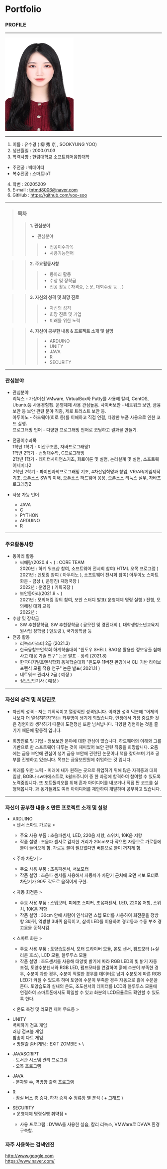 #  Portfolio

### PROFILE
------------

<img src = YSK.jpg height=300 width=220>

------------

1. 이름 : 유수경 ( 柳 秀 京 , SOOKYUNG YOO)
2. 생년월일 : 2000.01.03
3. 학력사항 : 한림대학교 소프트웨어융합대학
 + 주전공 : 빅데이터
 + 복수전공 : 스마트IoT 
4. 학번 : 20205209 
5. E-mail : tntmd8006@naver.com
6. GitHub : https://github.com/yoo-soo
------------

> ### 목차
>> **1. 관심분야**
>>   * 관심분야
>>>  * 전공이수과목
>>>  * 사용가능언어

>> **2. 주요활동사항**
>>>  * 동아리 활동
>>>  * 수상 및 장학금
>>>  * 전공 활동 ( 자격증, 논문, 대회수상 등 .. )
 
>> **3. 자신의 성격 및 희망 진로**
>>> * 자신의 성격
>>> * 희망 진로 및 기업
>>> * 미래를 위한 노력

>> **4. 자신이 공부한 내용 & 프로젝트 소개 및 설명**
>>> * ARDUINO
>>> * UNITY
>>> * JAVA
>>> * R
>>> * SECURITY

* * * * * * * *

### 관심분야
  * 관심분야 \
  리눅스 - 가상머신 VMware, VirtualBox와 Putty를 사용해 칼리, CentOS, Ubuntu등 사용경험有. 운영체제 사용 관심높음. 
  사이버보안 - 네트워크 보안, 금융 보안 등 보안 관련 분야 직종, 제로 트러스트 보안 등. \
  아두이노 - 하드웨어(회로 등)를 이해하고 직접 연결, 다양한 부품 사용으로 인한 코드 실행. \
  프로그래밍 언어 - 다양한 프로그래밍 언어로 코딩하고 결과물 만들기.
  
  * 전공이수과목 \
  1학년 1학기 - 이산구조론, 자바프로그래밍1 \
  1학년 2학기 - 선형대수학, C프로그래밍 \
  2학년 1학기 - 데이터사이언스기초, 회로이론 및 실험, 논리설계 및 실험, 소프트웨어세미나2 \
  2학년 2학기 - 파이썬과학프로그래밍 기초, 4차산업혁명과 창업, VR/AR/게임제작 기초, 오픈소스 SW의 이해, 오픈소스 하드웨어 응용, 오픈소스 리눅스 실무, 자바프로그래밍2 
  
  * 사용 가능 언어
    + JAVA
    + C
    + PYTHON
    + ARDUINO
    + R
-------------------
### 주요활동사항
  * 동아리 활동
       * 씨애랑(2020.4 ~ ) : CORE TEAM \
       2020년 : 하계 워크샵 참여, 소프트웨어 전시회 참여( HTML 오목 프로그램 ) \
       2021년 : 멘토링 참여 ( 아두이노 ), 소프트웨어 전시회 참여( 아두이노 스마트 화분 - 금상 ), 운영진( 재정국장 ) \
       2022년 : 운영진 ( 기획국장 )
       * 보안동아리(2021.9 ~ ) \
       2021년 : 모의해킹 강의 참여, 보안 스터디 발표( 운영체제 명령 실행 ) 진행, 모의해킹 대회 교육 \
       2022년 : 
  * 수상 및 장학금
    * SW 추천장학금, SW 추천장학금 ( 공모전 및 경진대회 ), 대학생청소년교육지원사업 장학금 ( 멘토링 ), 국가장학금 등
  * 전공 활동
    * 리눅스마스터 2급 (2021.3)
    * 한국융합보안학회 하계학술대회 "윈도우 SHELL BAG응 활용한 정보유출 침해사고 대응 기술 연구" 논문 발표 - 장려 (2021.8)
    * 한국디지털포렌식학회 동계학술대회 "윈도우 11버전 환경에서 CLI 기반 라이브 포렌식 모듈 적용 연구" 논문 발표( 2021.11 )
    * 네트워크 관리사 2급 ( 예정 )
    * 정보보안기사 ( 예정 )
 ---------------------
 ### 자신의 성격 및 희망진로
   * 자신의 성격
    - 저는 계획적이고 열정적인 성격입니다. 이러한 성격 덕분에 "어제의 나보다 더 열심히하자"라는 좌우명이 생기게 되었습니다. 인생에서 가장 중요한 것은 경험이라 생각하기 때문에 도전정신 또한 넘쳐납니다. 다양한 경험하는 것을 즐기기 때문에 활동적 입니다. 
    
   * 희망진로 및 기업
    - 정보보안 분야에 대한 관심이 많습니다. 하드웨어의 이해와 그를 기반으로 한 소프트웨어 다루는 것이 재미있어 보안 관련 직종을 희망합니다. 요즘에는 금융 보안에 관심이 생겨 금융 보안에 관련된 논문이나 책을 찾아보며 기초 공부를 진행하고 있습니다. 목표는 금융보안원에 취업하는 것 입니다. 

   * 미래를 위한 노력
    - 미래에 내가 원하는 곳으로 취업하기 위해 많은 자격증과 대회 입상, BOB나 sw마에스트로, k쉴드주니어 중 한 과정에 합격하여 참여할 수 있도록 노력중입니다. 또 포트폴리오를 위해 혼자 아이디어를 내보거나 직접 짠 코드를 실행해봅니다. 과 동기들과도 여러 아이디어를 제안하여 개발하며 공부하고 있습니다.
-----------------------
### 자신이 공부한 내용 & 만든 프로젝트 소개 및 설명
   * ARDUINO \
     < 센서 스마트 가로등 > 
     - 주요 사용 부품 : 초음파센서, LED, 220옴 저항, 스위치, 10K옴 저항 
     - 작품 설명 : 초음파 센서로 감지한 거리가 20cm보다 작으면 자동으로 가로등에 불이 들어오게 함. 가로등 불이 필요없다면 버튼으로 불이 꺼지게 함.

     < 주차 차단기 > 
     - 주요 사용 부품 : 초음파센서, 서보모터 
     - 작품 설명 : 초음파 센서를 사용해서 자동차가 차단기 근처에 오면 서보 모터로 차단기가 90도 각도로 움직이게 구현.

     < 자동 회전문 > 
     - 주요 사용 부품 : 스텝모터, 피에조 스피커, 초음파센서, LED, 220옴 저항, 스위치, 10K옴 저항 
     - 작품 설명 : 30cm 안에 사람이 인식되면 스텝 모터를 사용하여 회전문을 정방향 3바퀴, 역방향 3바퀴 움직이고, 삼색 LED를 이용하여 경고등과 수동 부조 경고음을 동작시킴.
     
     < 스마트 화분 > 
     - 주요 사용 부품 : 토양습도센서, 모터 드라이버 모듈, 온도 센서, 펌프모터 (+실리콘 호스), LCD 모듈, 블루투스 모듈 
     - 작품 설명 : 조도센서를 사용해 태양빛 밝기에 따라 RGB LED의 빛 밝기 자동 조절, 토양수분센서와 RGB LED, 펌프모터를 연결하여 흙에 수분이 부족한 경우, 수분이 과한 경우, 수분이 적절한 경우를 데이터로 남겨 수분도에 따른 RGB LED가 켜질 수 있도록 하며 토양에 수분이 부족한 경우 자동으로 흙에 수분을 준다. 토양습도와 실내의 온도, 조도센서의 데이터를 LCD와 블루투스 모듈에 연결하여 스마트폰에서도 확일할 수 있고 화분의 LCD모듈로도 확인할 수 있도록 한다.

     < 온도 측정 및 리모컨 제어 무드등 >
     

   * UNITY \
     벽피하기 점프 게임 \
     러닝 점프볼 게임 \
     밤송이 다트 게임 \
     < 방탈출 좀비게임 : EXIT ZOMBIE > \
     
     
   * JAVASCRIPT \
    - 도서관 시스템 관리 프로그램 \
    - 오목 프로그램  

   * JAVA \
    - 문자열 수, 역방향 출력 프로그램 

   * R \
    - 잠실 버스 총 승차, 하차 승객 수 정류장 별 분석 ( + 그래프 ) 
    
   * SECURITY \
     < 운영체제 명령실행 취약점 > 
     - 사용 프로그램 : DVWA를 사용한 실습, 칼리 리눅스, VMWare로 DVWA 환경 구축함. 
         

### 자주 사용하는 검색엔진</span>
http://www.google.com \
https://www.naver.com/

